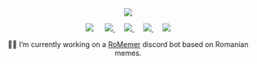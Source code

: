 <p align="center">
    <img src="https://github-readme-stats.vercel.app/api?username=LeonardSSH&show_icons=true&title_color=9fa6b2&icon_color=6875f5&text_color=eeeeee&bg_color=16171b" />
</p>

<p align="center">
    <a href="https://pufler.dev/git-badges/"><img src="https://badges.pufler.dev/visits/LeonardSSH/LeonardSSH?style=flat-square&color=6875f5&logo=github"></a>
    &emsp;
    <a href="https://twitter.com/leonardssh_22">
        <img src="https://img.shields.io/twitter/follow/leonardssh_22?color=6875f5&label=%40leonardssh_22&logo=twitter&style=flat-square">     
    </a> 
    &emsp;
    <a href="javascript:void(0)">
        <img src="https://img.shields.io/badge/Leonard-6666-6875f5?label=Leonard&style=flat-square&logo=discord">     
    </a> 
     &emsp;
    <a href="https://www.instagram.com/leonardssh22/">
        <img src="https://img.shields.io/badge/leonardssh22-follow-ff3d55?label=@leonardssh22&style=flat-square&logo=instagram">     
    </a> 
     &emsp;
    <a href="mailto:contact@leonard.pw">
        <img src="https://img.shields.io/badge/contact@leonard.pw-contact-D44638?label=contact@leonard.pw&style=flat-square&logo=gmail">     
    </a> 
    <br>
</p>
<p align="center">
    👨‍💻 I’m currently working on a <a href="https://github.com/RoMemer">RoMemer</a> discord bot based on Romanian memes.
</p>

